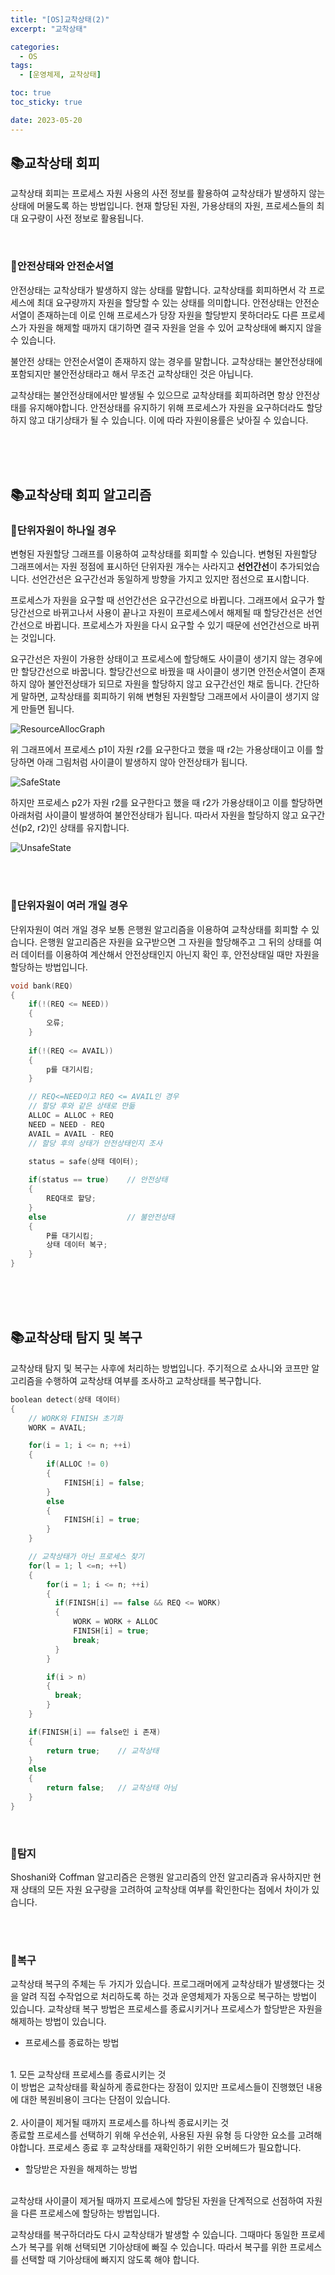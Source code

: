 ```yaml
---
title: "[OS]교착상태(2)"
excerpt: "교착상태"

categories:
  - OS
tags:
  - [운영체제, 교착상태]

toc: true
toc_sticky: true

date: 2023-05-20
---
```


## 📚교착상태 회피
교착상태 회피는 프로세스 자원 사용의 사전 정보를 활용하여 교착상태가 발생하지 않는 상태에 머물도록 하는 방법입니다. 현재 할당된 자원, 가용상태의 자원, 프로세스들의 최대 요구량이 사전 정보로 활용됩니다.

<br>

### 📄안전상태와 안전순서열
안전상태는 교착상태가 발생하지 않는 상태를 말합니다. 교착상태를 회피하면서 각 프로세스에 최대 요구량까지 자원을 할당할 수 있는 상태를 의미합니다. 안전상태는 안전순서열이 존재하는데 이로 인해 프로세스가 당장 자원을 할당받지 못하더라도 다른 프로세스가 자원을 해제할 때까지 대기하면 결국 자원을 얻을 수 있어 교착상태에 빠지지 않을 수 있습니다.

불안전 상태는 안전순서열이 존재하지 않는 경우를 말합니다. 교착상태는 불안전상태에 포함되지만 불안전상태라고 해서 무조건 교착상태인 것은 아닙니다.

교착상태는 불안전상태에서만 발생될 수 있으므로 교착상태를 회피하려면 항상 안전상태를 유지해야합니다. 안전상태를 유지하기 위해 프로세스가 자원을 요구하더라도 할당하지 않고 대기상태가 될 수 있습니다. 이에 따라 자원이용률은 낮아질 수 있습니다.

<br><br><br>

## 📚교착상태 회피 알고리즘
### 📄단위자원이 하나일 경우
변형된 자원할당 그래프를 이용하여 교착상태를 회피할 수 있습니다. 변형된 자원할당 그래프에서는 자원 정점에 표시하던 단위자원 개수는 사라지고 **선언간선**이 추가되었습니다. 선언간선은 요구간선과 동일하게 방향을 가지고 있지만 점선으로 표시합니다.

프로세스가 자원을 요구할 때 선언간선은 요구간선으로 바뀝니다. 그래프에서 요구가 할당간선으로 바뀌고나서 사용이 끝나고 자원이 프로세스에서 해제될 때 할당간선은 선언간선으로 바뀝니다. 프로세스가 자원을 다시 요구할 수 있기 때문에 선언간선으로 바뀌는 것입니다.

요구간선은 자원이 가용한 상태이고 프로세스에 할당해도 사이클이 생기지 않는 경우에만 할당간선으로 바꿉니다. 할당간선으로 바꿨을 때 사이클이 생기면 안전순서열이 존재하지 않아 불안전상태가 되므로 자원을 할당하지 않고 요구간선인 채로 둡니다. 간단하게 말하면, 교착상태를 회피하기 위해 변형된 자원할당 그래프에서 사이클이 생기지 않게 만들면 됩니다.

![ResourceAllocGraph](\assets\images\OS\ResourceAllocGraph.png)

위 그래프에서 프로세스 p1이 자원 r2를 요구한다고 했을 때 r2는 가용상태이고 이를 할당하면 아래 그림처럼 사이클이 발생하지 않아 안전상태가 됩니다.

![SafeState](\assets\images\OS\SafeState.png)

하지만 프로세스 p2가 자원 r2를 요구한다고 했을 때 r2가 가용상태이고 이를 할당하면 아래처럼 사이클이 발생하여 불안전상태가 됩니다. 따라서 자원을 할당하지 않고 요구간선(p2, r2)인 상태를 유지합니다.

![UnsafeState](\assets\images\OS\UnsafeState.png)

<br><br>

### 📄단위자원이 여러 개일 경우
단위자원이 여러 개일 경우 보통 은행원 알고리즘을 이용하여 교착상태를 회피할 수 있습니다. 은행원 알고리즘은 자원을 요구받으면 그 자원을 할당해주고 그 뒤의 상태를 여러 데이터를 이용하여 계산해서 안전상태인지 아닌지 확인 후, 안전상태일 때만 자원을 할당하는 방법입니다.

```c
void bank(REQ)
{
    if(!(REQ <= NEED))
    {
        오류;
    }
    
    if(!(REQ <= AVAIL))
    {
        p를 대기시킴;
    }

    // REQ<=NEED이고 REQ <= AVAIL인 경우
    // 할당 후와 같은 상태로 만듦
    ALLOC = ALLOC + REQ
    NEED = NEED - REQ
    AVAIL = AVAIL - REQ
    // 할당 후의 상태가 안전상태인지 조사
    
    status = safe(상태 데이터);

    if(status == true)    // 안전상태
    {
        REQ대로 할당;
    }
    else                  // 불안전상태
    {
        P를 대기시킴;
        상태 데이터 복구;
    }
}
```

<br><br><br>

## 📚교착상태 탐지 및 복구
교착상태 탐지 및 복구는 사후에 처리하는 방법입니다. 주기적으로 쇼사니와 코프만 알고리즘을 수행하여 교착상태 여부를 조사하고 교착상태를 복구합니다.

```c
boolean detect(상태 데이터)
{
    // WORK와 FINISH 초기화
    WORK = AVAIL;

    for(i = 1; i <= n; ++i)
    {
        if(ALLOC != 0)
        {
            FINISH[i] = false;
        }
        else
        {
            FINISH[i] = true;
        }
    }

    // 교착상태가 아닌 프로세스 찾기
    for(l = 1; l <=n; ++l)
    {
        for(i = 1; i <= n; ++i)
        {
          if(FINISH[i] == false && REQ <= WORK)
          {
              WORK = WORK + ALLOC
              FINISH[i] = true;
              break;
          }
        }

        if(i > n)
        {
          break;
        }
    }

    if(FINISH[i] == false인 i 존재)
    {
        return true;    // 교착상태
    }
    else
    {
        return false;   // 교착상태 아님
    }
}
```

<br>

### 📄탐지
Shoshani와 Coffman 알고리즘은 은행원 알고리즘의 안전 알고리즘과 유사하지만 현재 상태의 모든 자원 요구량을 고려하여 교착상태 여부를 확인한다는 점에서 차이가 있습니다.

<br><br>

### 📄복구
교착상태 복구의 주체는 두 가지가 있습니다. 프로그래머에게 교착상태가 발생했다는 것을 알려 직접 수작업으로 처리하도록 하는 것과 운영체제가 자동으로 복구하는 방법이 있습니다. 교착상태 복구 방법은 프로세스를 종료시키거나 프로세스가 할당받은 자원을 해제하는 방법이 있습니다.

* 프로세스를 종료하는 방법
<br>
  1. 모든 교착상태 프로세스를 종료시키는 것
  <br>
  이 방법은 교착상태를 확실하게 종료한다는 장점이 있지만 프로세스들이 진행했던 내용에 대한 복원비용이 크다는 단점이 있습니다.
  <br><br>
  2. 사이클이 제거될 때까지 프로세스를 하나씩 종료시키는 것
  <br>
  종료할 프로세스를 선택하기 위해 우선순위, 사용된 자원 유형 등 다양한 요소를 고려해야합니다. 프로세스 종료 후 교착상태를 재확인하기 위한 오버헤드가 필요합니다.

<br>

* 할당받은 자원을 해제하는 방법
<br>
교착상태 사이클이 제거될 때까지 프로세스에 할당된 자원을 단계적으로 선점하여 자원을 다른 프로세스에 할당하는 방법입니다.

교착상태를 복구하더라도 다시 교착상태가 발생할 수 있습니다. 그때마다 동일한 프로세스가 복구를 위해 선택되면 기아상태에 빠질 수 있습니다. 따라서 복구를 위한 프로세스를 선택할 때 기아상태에 빠지지 않도록 해야 합니다.

<br><br>